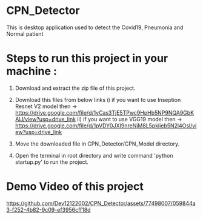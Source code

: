 # CPN_Detector
This is desktop application used to detect the Covid19, Pneumonia and Normal patient 

# Steps to run this project in your machine :

1) Download and extract the zip file of this project.

2) Download this files from below links
   i) if you want to use Inseption Resnet V2 model then -> https://drive.google.com/file/d/1yCas3TjE5TPwc9HpHb5NP9NQA9GbKAlJ/view?usp=drive_link
   ii) if you want to use VGG19 model then -> https://drive.google.com/file/d/1pVDY0JXI9nreNjM8L5pklieb5N2l4Osl/view?usp=drive_link
 
3) Move the downloaded file in CPN_Detector/CPN_Model directory.

4) Open the terminal in root directory and write command 'python startup.py' to run the project.

# Demo Video of this project
https://github.com/Dev12122002/CPN_Detector/assets/77498007/059844a3-f252-4b82-9c09-ef3956cff18d
